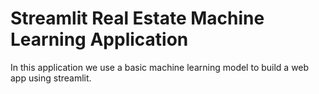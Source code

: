 # Streamlit Real Estate Machine Learning Application

In this application we use a basic machine learning model to build a web app using streamlit. 